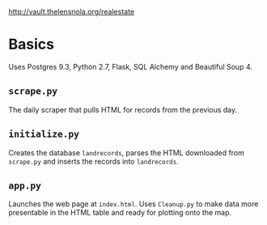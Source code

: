 http://vault.thelensnola.org/realestate

# Basics

Uses Postgres 9.3, Python 2.7, Flask, SQL Alchemy and Beautiful Soup 4.

## `scrape.py`

The daily scraper that pulls HTML for records from the previous day.

## `initialize.py`

Creates the database `landrecords`, parses the HTML downloaded from `scrape.py` and inserts the records into `landrecords`.

## `app.py`

Launches the web page at `index.html`. Uses `Cleanup.py` to make data more presentable in the HTML table and ready for plotting onto the map.